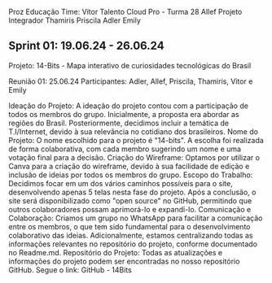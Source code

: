 Proz Educação							              	Time:	Vitor
Talento Cloud Pro - Turma 28							      Allef
Projeto Integrador									            Thamiris
										                          	Priscila
										                          	Adler
										                    	      Emily
 	
Sprint 01: 19.06.24 - 26.06.24
-----------------------------------------------------------------------------------------------------------------------
Projeto: 14-Bits - Mapa interativo de curiosidades tecnológicas do Brasil

Reunião 01: 	25.06.24
Participantes: Adler, Allef, Priscila, Thamiris, Vitor e Emily

Ideação do Projeto:
A ideação do projeto contou com a participação de todos os membros do grupo. Inicialmente, a proposta era abordar as regiões do Brasil. Posteriormente, decidimos incluir a temática de T.I/Internet, devido à sua relevância no cotidiano dos brasileiros.
Nome do Projeto:
O nome escolhido para o projeto é "14-bits". A escolha foi realizada de forma colaborativa, com cada membro sugerindo um nome e uma votação final para a decisão.
Criação do Wireframe:
Optamos por utilizar o Canva para a criação do wireframe, devido à sua facilidade de edição e inclusão de ideias por todos os membros do grupo.
Escopo do Trabalho:
Decidimos focar em um dos vários caminhos possíveis para o site, desenvolvendo apenas 5 telas nesta fase do projeto. Após a conclusão, o site será disponibilizado como "open source" no GitHub, permitindo que outros colaboradores possam aprimorá-lo e expandi-lo.
Comunicação e Colaboração:
Criamos um grupo no WhatsApp para facilitar a comunicação entre os membros, o que tem sido fundamental para o desenvolvimento colaborativo das ideias. Adicionalmente, estamos centralizando todas as informações relevantes no repositório do projeto, conforme documentado no Readme.md.
Repositório do Projeto:
Todas as atualizações e informações do projeto podem ser encontradas no nosso repositório GitHub. Segue o link: GitHub - 14Bits
